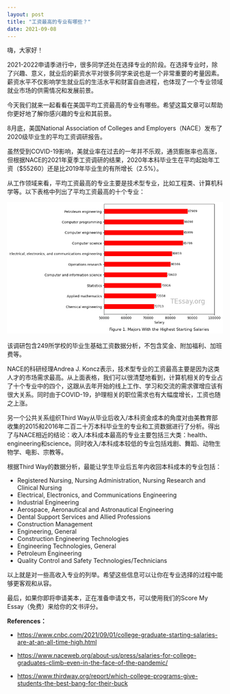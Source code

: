 ```yaml
---
layout: post
title: "工资最高的专业有哪些？"
date: 2021-09-08
---
```


嗨，大家好！

2021-2022申请季进行中，很多同学还处在选择专业的阶段。在选择专业时，除了兴趣、意义，就业后的薪资水平对很多同学来说也是一个非常重要的考量因素。薪资水平不仅影响学生就业后的生活水平和财富自由进程，也体现了一个专业领域就业市场的供需情况和发展前景。

今天我们就来一起看看在美国平均工资最高的专业有哪些。希望这篇文章可以帮助你更好地了解你感兴趣的专业和其前景。

8月底，美国National Association of Colleges and Employers（NACE）发布了2020级毕业生的平均工资调研报告。

虽然受到COVID-19影响，美就业率在过去的一年并不乐观，通货膨胀率也高涨，但根据NACE的2021年夏季工资调研的结果，2020年本科毕业生在平均起始年工资（$55260）还是比2019年毕业生的有所增长（2.5%）。

从工作领域来看，平均工资最高的专业主要是技术型专业，比如工程类、计算机科学等。以下表格中列出了平均工资最高的十个专业：





    
![png](/assets/images/2021-09-18-high-salary-majors_files/2021-09-18-high-salary-majors_3_0.png)
    


该调研包含249所学校的毕业生基础工资数据分析，不包含奖金、附加福利、加班费等。

NACE的科研经理Andrea J. Koncz表示，技术型专业的工资最高主要是因为这类人才的市场需求最高。从上面表格，我们可以很清楚地看到，计算机相关的专业占了十个专业中的四个，这跟从去年开始的线上工作、学习和交流的需求骤增应该有很大关系。同时由于COVID-19，护理相关的职位需求也有大幅度增长，工资也随之上涨。


另一个公共关系组织Third Way从毕业后收入/本科资金成本的角度对由美教育部收集的2015和2016年二百二十万本科毕业生的专业和工资数据进行了分析。得出了与NACE相近的结论：收入/本科成本最高的专业主要包括三大类：health、engineering和science。同时收入/本科成本较低的专业包括戏剧、舞蹈、动物生物学、电影、宗教等。

根据Third Way的数据分析，最能让学生毕业后五年内收回本科成本的专业包括：

+ Registered Nursing, Nursing Administration, Nursing Research and Clinical Nursing
+ Electrical, Electronics, and Communications Engineering
+ Industrial Engineering
+ Aerospace, Aeronautical and Astronautical Engineering
+ Dental Support Services and Allied Professions
+ Construction Management
+ Engineering, General
+ Construction Engineering Technologies
+ Engineering Technologies, General
+ Petroleum Engineering
+ Quality Control and Safety Technologies/Technicians

以上就是对一些高收入专业的列举。希望这些信息可以让你在专业选择的过程中能够更客观和从容。


最后，如果你即将申请美本，正在准备申请文书，可以使用我们的Score My Essay（免费）来给你的文书评分。

**References：**

+ https://www.cnbc.com/2021/09/01/college-graduate-starting-salaries-are-at-an-all-time-high.html

+ https://www.naceweb.org/about-us/press/salaries-for-college-graduates-climb-even-in-the-face-of-the-pandemic/

+ https://www.thirdway.org/report/which-college-programs-give-students-the-best-bang-for-their-buck



